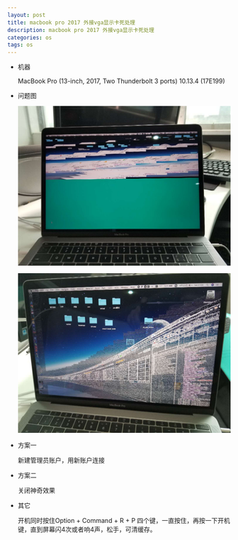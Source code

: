 ```yaml
---
layout: post
title: macbook pro 2017 外接vga显示卡死处理
description: macbook pro 2017 外接vga显示卡死处理
categories: os
tags: os
---
```


- 机器

	MacBook Pro (13-inch, 2017, Two Thunderbolt 3 ports)
	10.13.4 (17E199)

- 问题图

	![这里写图片描述](/images/2018/mac-vga/mac-vga-01.jpg)

	![这里写图片描述](/images/2018/mac-vga/mac-vga-02.jpg)

- 方案一

	新建管理员账户，用新账户连接

- 方案二

	关闭神奇效果

- 其它

	开机同时按住Option + Command + R + P 四个键，一直按住，再按一下开机键，直到屏幕闪4次或者响4声，松手，可清缓存。